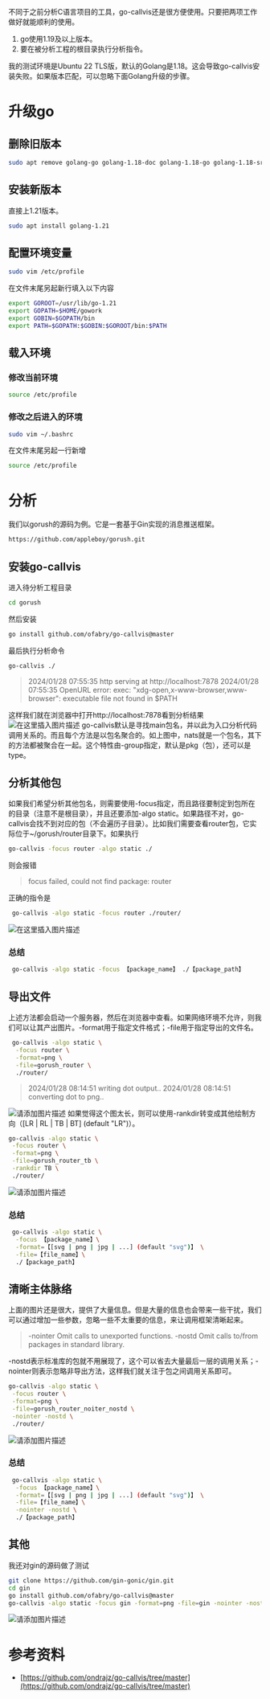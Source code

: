 不同于之前分析C语言项目的工具，go-callvis还是很方便使用。只要把两项工作做好就能顺利的使用。

 1. go使用1.19及以上版本。
 2. 要在被分析工程的根目录执行分析指令。

我的测试环境是Ubuntu 22 TLS版，默认的Golang是1.18。这会导致go-callvis安装失败。如果版本匹配，可以忽略下面Golang升级的步骤。
# 升级go
## 删除旧版本
```bash
sudo apt remove golang-go golang-1.18-doc golang-1.18-go golang-1.18-src
```
## 安装新版本
直接上1.21版本。
```bash
sudo apt install golang-1.21
```
## 配置环境变量
```bash
sudo vim /etc/profile
```
在文件末尾另起新行填入以下内容

```bash
export GOROOT=/usr/lib/go-1.21
export GOPATH=$HOME/gowork
export GOBIN=$GOPATH/bin
export PATH=$GOPATH:$GOBIN:$GOROOT/bin:$PATH
```
## 载入环境
### 修改当前环境
```bash
source /etc/profile
```
### 修改之后进入的环境
```bash
sudo vim ~/.bashrc
```
在文件末尾另起一行新增

```bash
source /etc/profile
```
# 分析
我们以gorush的源码为例。它是一套基于Gin实现的消息推送框架。
```bash
https://github.com/appleboy/gorush.git
```
## 安装go-callvis
进入待分析工程目录

```bash
cd gorush
```
然后安装

```bash
go install github.com/ofabry/go-callvis@master
```
最后执行分析命令

```bash
go-callvis ./
```

> 2024/01/28 07:55:35 http serving at http://localhost:7878
2024/01/28 07:55:35 OpenURL error: exec: "xdg-open,x-www-browser,www-browser": executable file not found in $PATH

这样我们就在浏览器中打开http://localhost:7878看到分析结果
![在这里插入图片描述](https://img-blog.csdnimg.cn/direct/d120593085464a7b8fd3d6636dab5911.png)
go-callvis默认是寻找main包名，并以此为入口分析代码调用关系的。而且每个方法是以包名聚合的。如上图中，nats就是一个包名，其下的方法都被聚合在一起。这个特性由-group指定，默认是pkg（包），还可以是type。
## 分析其他包
如果我们希望分析其他包名，则需要使用-focus指定，而且路径要制定到包所在的目录（注意不是根目录），并且还要添加-algo static。如果路径不对，go-callvis会找不到对应的包（不会遍历子目录）。比如我们需要查看router包，它实际位于~/gorush/router目录下。如果执行
```bash
go-callvis -focus router -algo static ./
```
则会报错

> focus failed, could not find package: router

正确的指令是

```bash
 go-callvis -algo static -focus router ./router/
```

![在这里插入图片描述](https://img-blog.csdnimg.cn/direct/f0feaa6937c94bfab9ff9bb5b5b02883.png)
### 总结
```bash
 go-callvis -algo static -focus 【package_name】 ./【package_path】
```
## 导出文件
上述方法都会启动一个服务器，然后在浏览器中查看。如果网络环境不允许，则我们可以让其产出图片。-format用于指定文件格式；-file用于指定导出的文件名。

```bash
 go-callvis -algo static \
  -focus router \
  -format=png \
  -file=gorush_router \
  ./router/
```

> 2024/01/28 08:14:51 writing dot output..
2024/01/28 08:14:51 converting dot to png..

![请添加图片描述](https://img-blog.csdnimg.cn/direct/8a75755a853d447f9ec2f5c1becd1c2d.png)
如果觉得这个图太长，则可以使用-rankdir转变成其他绘制方向（[LR | RL | TB | BT] (default "LR")）。

```bash
go-callvis -algo static \
 -focus router \
 -format=png \
 -file=gorush_router_tb \
 -rankdir TB \
 ./router/
```
![请添加图片描述](https://img-blog.csdnimg.cn/direct/96291e604b514033b6e655835bbdddae.png)
### 总结
```bash
 go-callvis -algo static \
  -focus 【package_name】\
  -format=【[svg | png | jpg | ...] (default "svg")】 \
  -file=【file_name】\
  ./【package_path】
 ```

## 清晰主体脉络
上面的图片还是很大，提供了大量信息。但是大量的信息也会带来一些干扰，我们可以通过增加一些参数，忽略一些不太重要的信息，来让调用框架清晰起来。

>   -nointer
    	Omit calls to unexported functions.
  -nostd
    	Omit calls to/from packages in standard library.

-nostd表示标准库的包就不用展现了，这个可以省去大量最后一层的调用关系；-nointer则表示忽略非导出方法，这样我们就关注于包之间调用关系即可。

```bash
go-callvis -algo static \
 -focus router \
 -format=png \
 -file=gorush_router_noiter_nostd \
 -nointer -nostd \
 ./router/
```
![请添加图片描述](https://img-blog.csdnimg.cn/direct/c582bba1c2dc4afba45c26cd18d1ef0d.png)
### 总结
```bash
 go-callvis -algo static \
  -focus 【package_name】\
  -format=【[svg | png | jpg | ...] (default "svg")】 \
  -file=【file_name】\
  -nointer -nostd \
  ./【package_path】
 ```

## 其他
我还对gin的源码做了测试

```bash
git clone https://github.com/gin-gonic/gin.git
cd gin
go install github.com/ofabry/go-callvis@master
go-callvis -algo static -focus gin -format=png -file=gin -nointer -nostd ./
```
![请添加图片描述](https://img-blog.csdnimg.cn/direct/fa707a5228714c9089978819ddcc9e47.png)

# 参考资料

 - [https://github.com/ondrajz/go-callvis/tree/master](https://github.com/ondrajz/go-callvis/tree/master)
